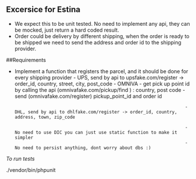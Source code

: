 ## Excersice for Estina

- We expect this to be unit tested. No need to implement any api, they can be mocked, just return a hard coded result.
- Order could be delivery by different shipping, when the order is ready to be shipped we need to send the address and order id to the shipping provider.

##Requirements

- Implement a function that registers the parcel, and it should be done for every shipping provider
                                                                       - UPS, send by api to upsfake.com/register -> order_id, country, street, city, post_code
                                                                       - OMNIVA - get pick up point id by calling the api (omnivafake.com/pickup/find ) : country, post code
                                                                                 - send (omnivafake.com/register) pickup_point_id and order id
                                                                       
                                                                       - DHL, send by api to dhlfake.com/register -> order_id, country, address, town, zip_code
                                                                                 
                                                                       - No need to use DIC you can just use static function to make it simpler
                                                                       - No need to persist anything, dont worry about dbs :)


*To run tests*

./vendor/bin/phpunit